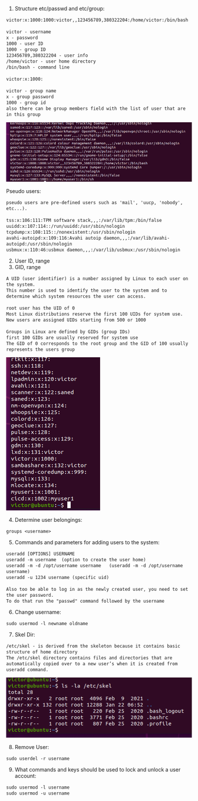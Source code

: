 1. Structure etc/passwd and etc/group:

```
victor:x:1000:1000:victor,,123456789,380322204:/home/victor:/bin/bash

victor - username
x - password
1000 - user ID
1000 - group ID
123456789,380322204 - user info
/home/victor - user home directory
/bin/bash - command line 

victor:x:1000:

victor - group name
x - group password 
1000 - group id
also there can be group members field with the list of user that are in this group

```
![linux](./images/41.png "linux")

Pseudo users:

```
pseudo users are pre-defined users such as 'mail', 'uucp, 'nobody', etc...).

tss:x:106:111:TPM software stack,,,:/var/lib/tpm:/bin/false
uuidd:x:107:114::/run/uuidd:/usr/sbin/nologin
tcpdump:x:108:115::/nonexistent:/usr/sbin/nologin
avahi-autoipd:x:109:116:Avahi autoip daemon,,,:/var/lib/avahi-autoipd:/usr/sbin/nologin
usbmux:x:110:46:usbmux daemon,,,:/var/lib/usbmux:/usr/sbin/nologin
```
2. User ID, range
3. GID, range

```
A UID (user identifier) is a number assigned by Linux to each user on the system. 
This number is used to identify the user to the system and to determine which system resources the user can access.

root user has the UID of 0
Most Linux distributions reserve the first 100 UIDs for system use. New users are assigned UIDs starting from 500 or 1000

Groups in Linux are defined by GIDs (group IDs)
first 100 GIDs are usually reserved for system use
The GID of 0 corresponds to the root group and the GID of 100 usually represents the users group
```

![linux](./images/42.png "linux")

4. Determine user belongings:
```
groups <username>
```

5. Commands and parameters for adding users to the system:
```
useradd [OPTIONS] USERNAME
useradd -m username  (option to create the user home)
useradd -m -d /opt/username username   (useradd -m -d /opt/username username)
useradd -u 1234 username (specific uid)

Also too be able to log in as the newly created user, you need to set the user password.
To do that run the "passwd" command followed by the username
```
6. Change username:
```
sudo usermod -l newname oldname 
```
7. Skel Dir:
```
/etc/skel - is derived from the skeleton because it contains basic structure of home directory
The /etc/skel directory contains files and directories that are automatically copied over to a new user’s when it is created from useradd command.
```

![linux](./images/43.png "linux")

8. Remove User:
```
sudo userdel -r username
```

9. What commands and keys should be used to lock and unlock a user account:
```
sudo usermod -l username
sudo usermod -u username
```





